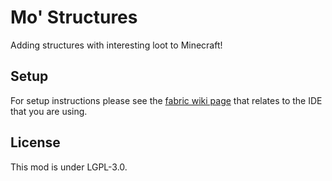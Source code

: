 # Mo' Structures
Adding structures with interesting loot to Minecraft!

## Setup

For setup instructions please see the [fabric wiki page](https://fabricmc.net/wiki/tutorial:setup) that relates to the IDE that you are using.

## License

This mod is under LGPL-3.0.
